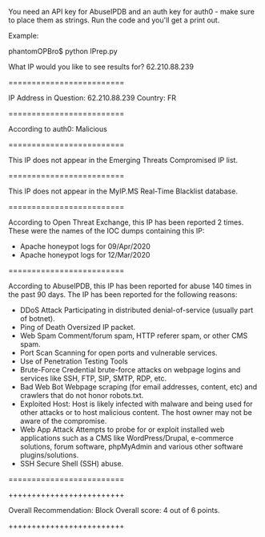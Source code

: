 You need an API key for AbuseIPDB and an auth key for auth0 - make sure to place them as strings. Run the code and you'll get a print out. 

Example: 

phantomOPBro$ python IPrep.py 

What IP would you like to see results for? 62.210.88.239

=========================


IP Address in Question: 62.210.88.239
Country: FR

=========================



According to auth0:  Malicious



=========================

This IP does not appear in the Emerging Threats Compromised IP list.

=========================

This IP does not appear in the MyIP.MS Real-Time Blacklist database.

=========================



According to Open Threat Exchange, this IP has been reported 2 times. 
These were the names of the IOC dumps containing this IP: 
- Apache honeypot logs for 09/Apr/2020
- Apache honeypot logs for 12/Mar/2020

=========================

According to AbuseIPDB, this IP has been reported for abuse 140 times in the past 90 days. The IP has been reported for the following reasons:
- DDoS Attack Participating in distributed denial-of-service (usually part of botnet).
- Ping of Death Oversized IP packet.
- Web Spam Comment/forum spam, HTTP referer spam, or other CMS spam.
- Port Scan Scanning for open ports and vulnerable services.
- Use of Penetration Testing Tools
- Brute-Force Credential brute-force attacks on webpage logins and services like SSH, FTP, SIP, SMTP, RDP, etc.
- Bad Web Bot Webpage scraping (for email addresses, content, etc) and crawlers that do not honor robots.txt.
- Exploited Host: Host is likely infected with malware and being used for other attacks or to host malicious content. The host owner may not be aware of the compromise.
- Web App Attack Attempts to probe for or exploit installed web applications such as a CMS like WordPress/Drupal, e-commerce solutions, forum software, phpMyAdmin and various other software plugins/solutions.
- SSH Secure Shell (SSH) abuse.

=========================

+++++++++++++++++++++++++

Overall Recommendation: Block
Overall score: 4 out of 6 points.

+++++++++++++++++++++++++

